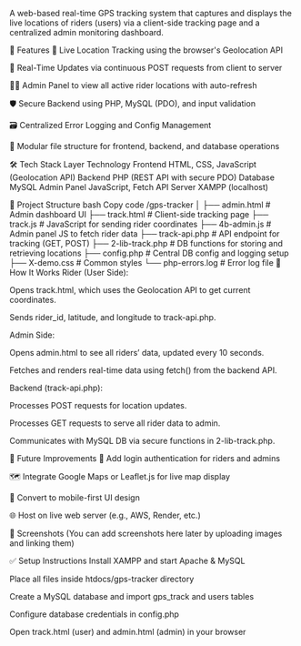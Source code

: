 A web-based real-time GPS tracking system that captures and displays the live locations of riders (users) via a client-side tracking page and a centralized admin monitoring dashboard.

🚀 Features
🔄 Live Location Tracking using the browser's Geolocation API

📡 Real-Time Updates via continuous POST requests from client to server

🧑‍💼 Admin Panel to view all active rider locations with auto-refresh

🛡️ Secure Backend using PHP, MySQL (PDO), and input validation

🗃️ Centralized Error Logging and Config Management

📁 Modular file structure for frontend, backend, and database operations

🛠️ Tech Stack
Layer	Technology
Frontend	HTML, CSS, JavaScript (Geolocation API)
Backend	PHP (REST API with secure PDO)
Database	MySQL
Admin Panel	JavaScript, Fetch API
Server	XAMPP (localhost)

📂 Project Structure
bash
Copy code
/gps-tracker
│
├── admin.html          # Admin dashboard UI
├── track.html          # Client-side tracking page
├── track.js            # JavaScript for sending rider coordinates
├── 4b-admin.js         # Admin panel JS to fetch rider data
├── track-api.php       # API endpoint for tracking (GET, POST)
├── 2-lib-track.php     # DB functions for storing and retrieving locations
├── config.php          # Central DB config and logging setup
├── X-demo.css          # Common styles
└── php-errors.log      # Error log file
🧪 How It Works
Rider (User Side):

Opens track.html, which uses the Geolocation API to get current coordinates.

Sends rider_id, latitude, and longitude to track-api.php.

Admin Side:

Opens admin.html to see all riders’ data, updated every 10 seconds.

Fetches and renders real-time data using fetch() from the backend API.

Backend (track-api.php):

Processes POST requests for location updates.

Processes GET requests to serve all rider data to admin.

Communicates with MySQL DB via secure functions in 2-lib-track.php.

🧩 Future Improvements
🔐 Add login authentication for riders and admins

🗺️ Integrate Google Maps or Leaflet.js for live map display

📲 Convert to mobile-first UI design

🌐 Host on live web server (e.g., AWS, Render, etc.)

📸 Screenshots
(You can add screenshots here later by uploading images and linking them)

✅ Setup Instructions
Install XAMPP and start Apache & MySQL

Place all files inside htdocs/gps-tracker directory

Create a MySQL database and import gps_track and users tables

Configure database credentials in config.php

Open track.html (user) and admin.html (admin) in your browser
